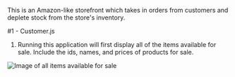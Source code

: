 This is an Amazon-like storefront which takes in orders from customers and deplete stock from the store's inventory.

#1 - Customer.js

1. Running this application will first display all of the items available for sale. Include the ids, names, and prices of products for sale.

![Image of all items available for sale](https://raw.githubusercontent.com/Ashish1991/Bamazon/assets/allProducts.png)